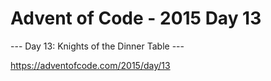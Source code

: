 # Advent of Code - 2015 Day 13

--- Day 13: Knights of the Dinner Table ---

https://adventofcode.com/2015/day/13
